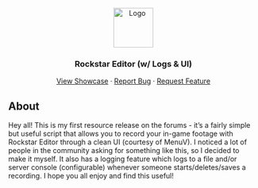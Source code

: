 <br />
<div align="center">
  <a href="https://github.com/Nads-Development/nad_rockstar">
    <img src="https://user-images.githubusercontent.com/91840932/171213524-4de56e99-1eb2-4a41-81a4-63700419e48a.gif" alt="Logo" width="80" height="80">
  </a>

<h3 align="center">Rockstar Editor (w/ Logs & UI)</h3>

  <p align="center">
    <a href="https://streamable.com/cah3p3">View Showcase</a>
    ·
    <a href="https://github.com/Nads-Development/nad_rockstar/issues">Report Bug</a>
    ·
    <a href="https://github.com/Nads-Development/nad_rockstar/issues">Request Feature</a>
  </p>
</div>

## About
Hey all! This is my first resource release on the forums - it’s a fairly simple but useful script that allows you to record your in-game footage with Rockstar Editor through a clean UI (courtesy of MenuV). I noticed a lot of people in the community asking for something like this, so I decided to make it myself. It also has a logging feature which logs to a file and/or server console (configurable) whenever someone starts/deletes/saves a recording. I hope you all enjoy and find this useful!
